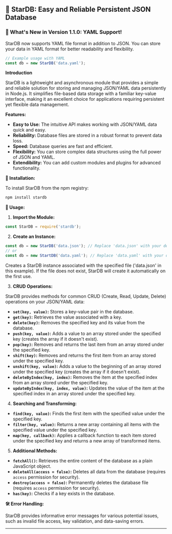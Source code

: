## 🌟 StarDB: Easy and Reliable Persistent JSON Database

### 🚀 What's New in Version 1.1.0: YAML Support!
StarDB now supports YAML file format in addition to JSON. You can store your data in YAML format for better readability and flexibility.

```js
// Example usage with YAML
const db = new StarDB('data.yaml');
```

**Introduction**

StarDB is a lightweight and asynchronous module that provides a simple and reliable solution for storing and managing JSON/YAML data persistently in Node.js. It simplifies file-based data storage with a familiar key-value interface, making it an excellent choice for applications requiring persistent yet flexible data management.

**Features:**

* **Easy to Use:** The intuitive API makes working with JSON/YAML data quick and easy.
* **Reliability:** Database files are stored in a robust format to prevent data loss.
* **Speed:** Database queries are fast and efficient.
* **Flexibility:** You can store complex data structures using the full power of JSON and YAML.
* **Extendibility:** You can add custom modules and plugins for advanced functionality.

**🚀 Installation:**

To install StarDB from the npm registry:

```bash
npm install stardb
```

**📘 Usage:**

1. **Import the Module:**

```javascript
const StarDB = require('stardb');
```

2. **Create an Instance:**

```javascript
const db = new StarDB('data.json'); // Replace 'data.json' with your desired file name
// or
const db = new StartDB('data.yaml'); // Replace 'data.yaml' with your desired file name
```

Creates a StarDB instance associated with the specified file ('data.json' in this example). If the file does not exist, StarDB will create it automatically on the first use.

3. **CRUD Operations:**

StarDB provides methods for common CRUD (Create, Read, Update, Delete) operations on your JSON/YAML data:

* **`set(key, value)`:** Stores a key-value pair in the database.
* **`get(key)`:** Retrieves the value associated with a key.
* **`delete(key)`:** Removes the specified key and its value from the database.
* **`push(key, value)`:** Adds a value to an array stored under the specified key (creates the array if it doesn't exist).
* **`pop(key)`:** Removes and returns the last item from an array stored under the specified key.
* **`shift(key)`:** Removes and returns the first item from an array stored under the specified key.
* **`unshift(key, value)`:** Adds a value to the beginning of an array stored under the specified key (creates the array if it doesn't exist).
* **`deleteByIndex(key, index)`:** Removes the item at the specified index from an array stored under the specified key.
* **`updateByIndex(key, index, value)`:** Updates the value of the item at the specified index in an array stored under the specified key.

4. **Searching and Transforming:**

* **`find(key, value)`:** Finds the first item with the specified value under the specified key.
* **`filter(key, value)`:** Returns a new array containing all items with the specified value under the specified key.
* **`map(key, callback)`:** Applies a callback function to each item stored under the specified key and returns a new array of transformed items.

5. **Additional Methods:**

* **`fetchAll()`:** Retrieves the entire content of the database as a plain JavaScript object.
* **`deleteAll(access = false)`:** Deletes all data from the database (requires `access` permission for security).
* **`destroy(access = false)`:** Permanently deletes the database file (requires `access` permission for security).
* **`has(key)`:** Checks if a key exists in the database.

**🛠️ Error Handling:**

StarDB provides informative error messages for various potential issues, such as invalid file access, key validation, and data-saving errors.

--- 